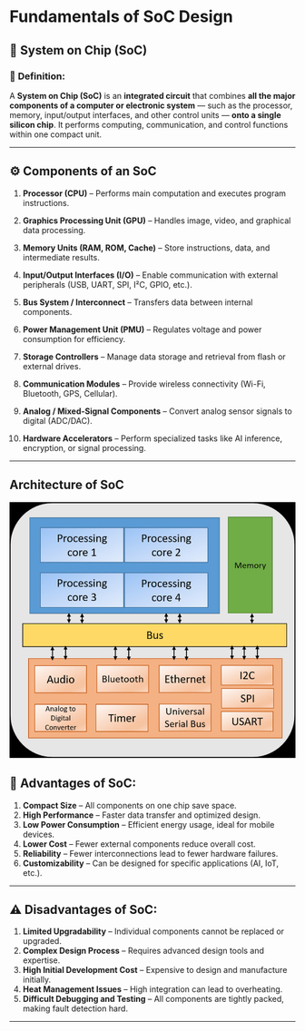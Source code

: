 # Fundamentals of SoC Design

## 🧩 **System on Chip (SoC)**

### 🧠 **Definition:**

A **System on Chip (SoC)** is an **integrated circuit** that combines **all the major components of a computer or electronic system** — such as the processor, memory, input/output interfaces, and other control units — **onto a single silicon chip**.
It performs computing, communication, and control functions within one compact unit.

---

## ⚙️ **Components of an SoC**

1. **Processor (CPU)** –
   Performs main computation and executes program instructions.

2. **Graphics Processing Unit (GPU)** –
   Handles image, video, and graphical data processing.

3. **Memory Units (RAM, ROM, Cache)** –
   Store instructions, data, and intermediate results.

4. **Input/Output Interfaces (I/O)** –
   Enable communication with external peripherals (USB, UART, SPI, I²C, GPIO, etc.).

5. **Bus System / Interconnect** –
   Transfers data between internal components.

6. **Power Management Unit (PMU)** –
   Regulates voltage and power consumption for efficiency.

7. **Storage Controllers** –
   Manage data storage and retrieval from flash or external drives.

8. **Communication Modules** –
   Provide wireless connectivity (Wi-Fi, Bluetooth, GPS, Cellular).

9. **Analog / Mixed-Signal Components** –
   Convert analog sensor signals to digital (ADC/DAC).

10. **Hardware Accelerators** –
    Perform specialized tasks like AI inference, encryption, or signal processing.

---
## Architecture of SoC

![](https://github.com/abdul07azeem/VSD-RISC-V-CHIP-TAPEOUT-WEEK2/blob/53de43f7576240ebaaff119de8b0ceb194e4b667/soc%20%20architecture%201.jpg)


## 🌟 **Advantages of SoC:**

1. **Compact Size** – All components on one chip save space.
2. **High Performance** – Faster data transfer and optimized design.
3. **Low Power Consumption** – Efficient energy usage, ideal for mobile devices.
4. **Lower Cost** – Fewer external components reduce overall cost.
5. **Reliability** – Fewer interconnections lead to fewer hardware failures.
6. **Customizability** – Can be designed for specific applications (AI, IoT, etc.).

---

## ⚠️ **Disadvantages of SoC:**

1. **Limited Upgradability** – Individual components cannot be replaced or upgraded.
2. **Complex Design Process** – Requires advanced design tools and expertise.
3. **High Initial Development Cost** – Expensive to design and manufacture initially.
4. **Heat Management Issues** – High integration can lead to overheating.
5. **Difficult Debugging and Testing** – All components are tightly packed, making fault detection hard.

---


